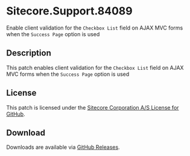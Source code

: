 # Sitecore.Support.84089
Enable client validation for the `Checkbox List` field on AJAX MVC forms when the `Success Page` option is used

## Description
This patch enables client validation for the `Checkbox List` field on AJAX MVC forms when the `Success Page` option is used

## License  
This patch is licensed under the [Sitecore Corporation A/S License for GitHub](https://github.com/sitecoresupport/Sitecore.Support.84089/blob/master/LICENSE).  

## Download  
Downloads are available via [GitHub Releases](https://github.com/sitecoresupport/Sitecore.Support.84089/releases).  
